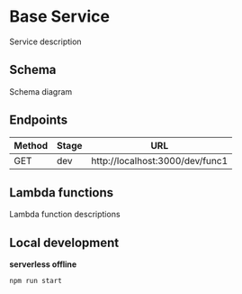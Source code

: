 # Base Service

Service description

## Schema

Schema diagram

## Endpoints

| Method | Stage | URL                              |
| ------ | ----- | -------------------------------- |
| GET    | dev   | http://localhost:3000/dev/func1 |

## Lambda functions

Lambda function descriptions

## Local development

**serverless offline**

```
npm run start
```
